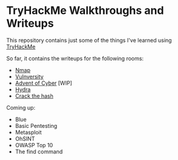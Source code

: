 # TryHackMe Walkthroughs and Writeups
This repository contains just some of the things I've learned using [TryHackMe](https://tryhackme.com/)

So far, it contains the writeups for the following rooms:
- [Nmap](https://github.com/pamhrituc/TryHackMe_Writeups/blob/master/Nmap.md)
- [Vulnversity](https://github.com/pamhrituc/TryHackMe_Writeups/blob/master/Vulnversity.md)
- [Advent of Cyber](https://github.com/pamhrituc/TryHackMe_Writeups/blob/master/2019AdventOfCyber.md) [WIP]
- [Hydra](https://github.com/pamhrituc/TryHackMe_Writeups/blob/master/Hydra.md)
- [Crack the hash](https://github.com/pamhrituc/TryHackMe_Writeups/blob/master/CrackTheHash.md)

Coming up:
- Blue
- Basic Pentesting
- Metasploit
- OhSINT
- OWASP Top 10
- The find command

